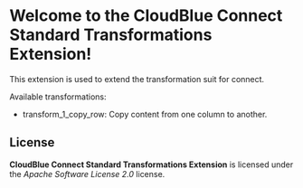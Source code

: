 # Welcome to the CloudBlue Connect Standard Transformations Extension!

This extension is used to extend the transformation suit for connect.

Available transformations:

* transform_1_copy_row: Copy content from one column to another.

## License

**CloudBlue Connect Standard Transformations Extension** is licensed under the *Apache Software License 2.0* license.
